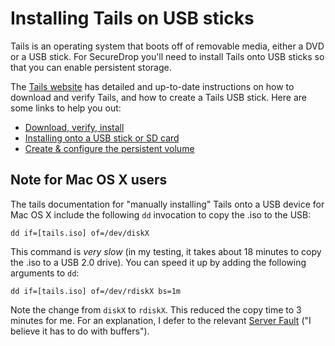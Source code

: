 # Installing Tails on USB sticks

Tails is an operating system that boots off of removable media, either a DVD or a USB stick. For SecureDrop you'll need to install Tails onto USB sticks so that you can enable persistent storage.

The [Tails website](https://tails.boum.org/) has detailed and up-to-date instructions on how to download and verify Tails, and how to create a Tails USB stick. Here are some links to help you out:

* [Download, verify, install](https://tails.boum.org/download/index.en.html)
* [Installing onto a USB stick or SD card](https://tails.boum.org/doc/first_steps/installation/index.en.html)
* [Create & configure the persistent volume](https://tails.boum.org/doc/first_steps/persistence/configure/index.en.html)

## Note for Mac OS X users

The tails documentation for "manually installing" Tails onto a USB device for Mac OS X include the following `dd` invocation to copy the .iso to the USB:

```
dd if=[tails.iso] of=/dev/diskX
```

This command is *very slow* (in my testing, it takes about 18 minutes to copy the .iso to a USB 2.0 drive). You can speed it up by adding the following arguments to `dd`:

```
dd if=[tails.iso] of=/dev/rdiskX bs=1m
```

Note the change from `diskX` to `rdiskX`. This reduced the copy time to 3 minutes for me. For an explanation, I defer to the relevant [Server Fault](http://superuser.com/questions/421770/dd-performance-on-mac-os-x-vs-linux) ("I believe it has to do with buffers").
